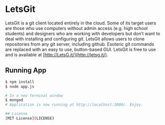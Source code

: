 # LetsGit

LetsGit is a git client located entirely in the cloud. Some of its target users are those who use computers without admin access (e.g. high school students) and designers who are working with developers but don’t want to deal with installing and configuring git. LetsGit allows users to clone repositories from any git server, including github. Esoteric git commands are replaced with an easy to use, button-based GUI. LetsGit is free to use and is available at [http://LetsG.it/](http://letsg.it/).

## Running App
```sh
$ npm install
$ node app.js

# In a new terminal window
$ mongod
# Application is now running at http://localhost:3000/. Enjoy.

## License
[MIT License](LICENSE)
